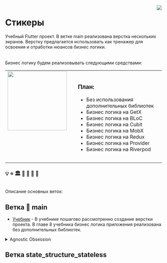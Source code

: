 <img src="assets/images/profile_pic.png" align="right" />

# Стикеры
Учебный Flutter проект.
В ветке main реализована верстка нескольких экранов. 
Верстку предлагается использовать как тренажер для освоения и отработки нюансов бизнес логики.
<br/>
<br/>
<br/>
Бизнес логику будем реализовывать следующими средствами:

<table>
<tr>
<td>
<a href="#banner"><img align="left" src="assets/images/dinosaur.png" width="190" style="margin-bottom:100px; margin-right:20px;"></a>
</td>
<td>
<h3>План:</h3>
<ul>
    <li>Без использования дополнительных библиотек</li>
    <li>Бизнес логика на GetX</li>
    <li>Бизнес логика на BLoC</li>
    <li>Бизнес логика на Cubit</li>
    <li>Бизнес логика на MobX</li>
    <li>Бизнес логика на Redux</li>
    <li>Бизнес логика на Provider</li>
    <li>Бизнес логика на Riverpod</li>
</ul>
<img width="1000" height="0">
<br/>
</td>
</tr>
</table>

### :bulb:  :star:  :classical_building:  :mag_right:  :test_tube:  :toolbox: :book:

<br/>
Описание основных веток:

## Ветка :mag_right: main

- [Учебник](https://yulmosk.github.io/SunStickers/tutorials/Stickers.pdf) - В учебнике пошагово рассмотренно создание верстки проекта. В главе 8 учебника бизнес логика приложения реализована без дополнительных библиотек.
<details>
    <summary> Agnostic Obsession </summary>

### Agnostic Obsession

Agnostic obsession is a design approach that focuses on creating software unrelated to any specific domain, application, or technology. Some strategies adopted in this project are related to particular principles, such as the **domain-centric** to support the business (**Reactive DDD** and **Clean Architecture**); **Event Sourcing** + **object-relational mapping** (ORM) for persistence mechanism; **Containers** for immutable environments; and **Kubernetes** (K8s) for cloud deployment.

The **domain-centric** approach is a design pattern that separates the core business logic of an application from other concerns, such as the user interface or infrastructure, making it easier to maintain and extend the application, as the core domain is isolated from other system components. Additionally, the ability to move the core domain to different applications while **keeping the essence of the business** can be helpful for organizations that need to support multiple applications or platforms.

A key aspect of agnostic obsession is **event-sourcing** and **object-relational mapping** (ORM) as a persistence mechanism. Event sourcing involves storing the history of events occurring within a system rather than the system's current state, **avoiding advanced database capabilities such as Joins, Triggers, Procedures, and more**. On the other hand, ORM is a technique that maps objects in a program to data stored in a database, making it easier and more abstract to manage data.

Another essential aspect of agnostic obsession is using **containers to create immutable environments**. Containers are a lightweight virtualization form that allows packaging an application and its dependencies into a single, self-contained unit, making it easy to deploy and run the application in any environment without worrying about the underlying infrastructure or platform.

Finally, agnostic obsession often involves using **Kubernetes** (K8s) for cloud deployment. K8s is an open-source platform for managing and deploying containerized applications. It is widely used in the industry and supported by most cloud providers, making it a natural choice for agnostic obsession.

In summary, agnostic obsession is a powerful approach that allows for creating highly flexible and adaptable software that can be easily moved and deployed in different environments. Using event-sourcing, ORM, Containers, and K8s, it is possible to build resilient, scalable, and easy-to-maintain systems.

```csharp
[Fact]
public void CreateCartShouldRaiseCartCreated()
    => Given<ShoppingCart>()
        .When<Command.CreateCart>(new(_cartId, _customerId))
        .Then<DomainEvent.CartCreated>(
            @event => @event.CartId.Should().Be(_cartId),
            @event => @event.CustomerId.Should().Be(_customerId),
            @event => @event.Status.Should().Be(CartStatus.Active));
```


> CQRS stands for Command and Query Responsibility Segregation, a pattern that separates read and update operations for a data store. Implementing CQRS in your application can maximize its
> performance, scalability, and security. The flexibility created by migrating to CQRS allows a system to better evolve over time and prevents update commands from causing merge conflicts at the
> domain level.
>
> Benefits of CQRS include:
>
> - **Independent scaling**. CQRS allows the read and write workloads to scale independently, and may result in fewer lock contentions.
> - **Optimized data schemas**. The read side can use a schema that is optimized for queries, while the write side uses a schema that is optimized for updates.
> - **Security**. It's easier to ensure that only the right domain entities are performing writes on the data.
> - **Separation of concerns**. Segregating the read and write sides can result in models that are more maintainable and flexible. Most of the complex business logic goes into the write model. The
    > read model can be relatively simple.
> - **Simpler queries**. By storing a materialized view in the read database, the application can avoid complex joins when querying.
>
</details>

## Ветка state_structure_stateless